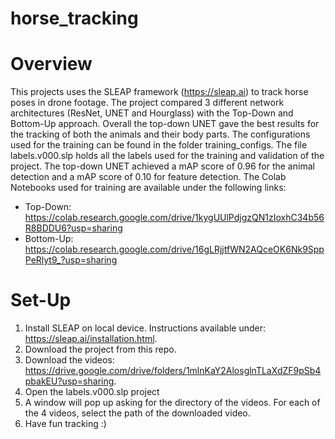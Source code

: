 # horse_tracking

# Overview

This projects uses the SLEAP framework (https://sleap.ai) to track horse poses in drone footage. The project compared 3 different network
architectures (ResNet, UNET and Hourglass) with the Top-Down and Bottom-Up approach. Overall the top-down UNET gave the best results for the tracking of both 
the animals and their body parts. The configurations used for the training can be found in the folder training_configs. The file labels.v000.slp holds all 
the labels used for the training and validation of the project. The top-down UNET achieved a mAP score of 0.96 for the animal detection and a mAP score of 0.10
for feature detection. The Colab Notebooks used for training are available under the following links:
* Top-Down: https://colab.research.google.com/drive/1kygUUlPdjgzQN1zIoxhC34b56R8BDDU6?usp=sharing
* Bottom-Up: https://colab.research.google.com/drive/16gLRjjtfWN2AQceOK6Nk9SppPeRlyt9_?usp=sharing

# Set-Up 

1. Install SLEAP on local device. Instructions available under: https://sleap.ai/installation.html. 
2. Download the project from this repo.
3. Download the videos: https://drive.google.com/drive/folders/1mlnKaY2AlosglnTLaXdZF9pSb4pbakEU?usp=sharing. 
4. Open the labels.v000.slp project
5. A window will pop up asking for the directory of the videos. For each of the 4 videos, select the path of the downloaded video. 
6. Have fun tracking :)


